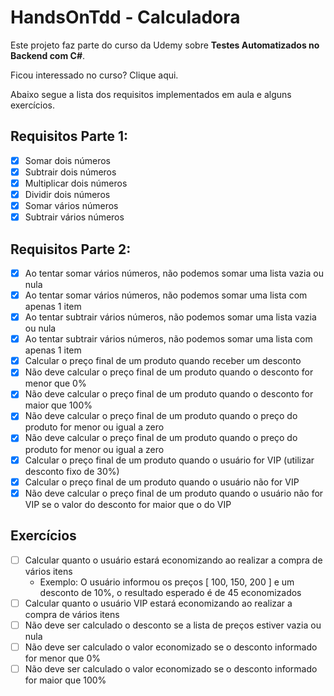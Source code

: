 # HandsOnTdd - Calculadora

Este projeto faz parte do curso da Udemy sobre **Testes Automatizados no Backend com C#**.

Ficou interessado no curso? Clique aqui.

Abaixo segue a lista dos requisitos implementados em aula e alguns exercícios.

## Requisitos Parte 1:

- [X] Somar dois números
- [X] Subtrair dois números
- [X] Multiplicar dois números
- [X] Dividir dois números
- [X] Somar vários números
- [X] Subtrair vários números

## Requisitos Parte 2:

- [X] Ao tentar somar vários números, não podemos somar uma lista vazia ou nula
- [X] Ao tentar somar vários números, não podemos somar uma lista com apenas 1 item
- [X] Ao tentar subtrair vários números, não podemos somar uma lista vazia ou nula
- [X] Ao tentar subtrair vários números, não podemos somar uma lista com apenas 1 item
- [X] Calcular o preço final de um produto quando receber um desconto
- [X] Não deve calcular o preço final de um produto quando o desconto for menor que 0%
- [X] Não deve calcular o preço final de um produto quando o desconto for maior que 100%
- [X] Não deve calcular o preço final de um produto quando o preço do produto for menor ou igual a zero
- [X] Não deve calcular o preço final de um produto quando o preço do produto for menor ou igual a zero
- [X] Calcular o preço final de um produto quando o usuário for VIP (utilizar desconto fixo de 30%)
- [X] Calcular o preço final de um produto quando o usuário não for VIP
- [X] Não deve calcular o preço final de um produto quando o usuário não for VIP se o valor do desconto for maior que o do VIP

## Exercícios

- [ ] Calcular quanto o usuário estará economizando ao realizar a compra de vários itens
  - Exemplo: O usuário informou os preços [ 100, 150, 200 ] e um desconto de 10%, o resultado esperado é de 45 economizados
- [ ] Calcular quanto o usuário VIP estará economizando ao realizar a compra de vários itens
- [ ] Não deve ser calculado o desconto se a lista de preços estiver vazia ou nula
- [ ] Não deve ser calculado o valor economizado se o desconto informado for menor que 0%
- [ ] Não deve ser calculado o valor economizado se o desconto informado for maior que 100%

